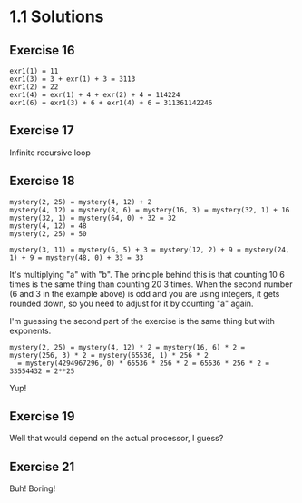 # 1.1 Solutions

## Exercise 16

```
exr1(1) = 11
exr1(3) = 3 + exr(1) + 3 = 3113
exr1(2) = 22
exr1(4) = exr(1) + 4 + exr(2) + 4 = 114224
exr1(6) = exr1(3) + 6 + exr1(4) + 6 = 311361142246
```

## Exercise 17

Infinite recursive loop

## Exercise 18

```
mystery(2, 25) = mystery(4, 12) + 2
mystery(4, 12) = mystery(8, 6) = mystery(16, 3) = mystery(32, 1) + 16
mystery(32, 1) = mystery(64, 0) + 32 = 32
mystery(4, 12) = 48
mystery(2, 25) = 50

mystery(3, 11) = mystery(6, 5) + 3 = mystery(12, 2) + 9 = mystery(24, 1) + 9 = mystery(48, 0) + 33 = 33
```

It's multiplying "a" with "b".
The principle behind this is that counting 10 6 times is the same thing than counting 20 3 times.
When the second number (6 and 3 in the example above) is odd and you are using integers, it gets
rounded down, so you need to adjust for it by counting "a" again.

I'm guessing the second part of the exercise is the same thing but with exponents.

```
mystery(2, 25) = mystery(4, 12) * 2 = mystery(16, 6) * 2 = mystery(256, 3) * 2 = mystery(65536, 1) * 256 * 2
  = mystery(4294967296, 0) * 65536 * 256 * 2 = 65536 * 256 * 2 = 33554432 = 2**25
```

Yup!

## Exercise 19

Well that would depend on the actual processor, I guess?

## Exercise 21

Buh! Boring!
